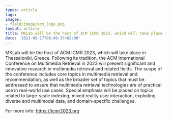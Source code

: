 ```yaml
---
types: article
tags:
images: 
- field/image/acm_logo.png
layout: article
title: MKLab will be the host of ACM ICMR 2023, which will take place in Thessaloniki, Greece
date: '2021-05-17T08:49:37+02:00'
---
```

<p>
MKLab will be the host of ACM ICMR 2023, which will take place in Thessaloniki, Greece. Following its tradition, the ACM International Conference on Multimedia Retrieval in 2023 will present significant and innovative research in multimedia retrieval and related fields. The scope of the conference includes core topics in multimedia retrieval and recommendation, as well as the broader set of topics that must be addressed to ensure that multimedia retrieval technologies are of practical use in real-world use cases. Special emphasis will be placed on topics related to large-scale indexing, mixed reality user interaction, exploiting diverse and multimodal data, and domain-specific challenges.
</p>
<p>For more info: <a href="https://icmr2023.org" target="blank">https://icmr2023.org</a></p>
